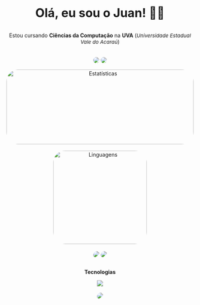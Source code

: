 <div align = "center">
  <h3 style = "font-size: 2rem;">Olá, eu sou o Juan! 👋🙃</h3>
  <p>Estou cursando <strong>Ciências da Computação</strong> na <strong>UVA</strong> (<i style = "font-size: .85rem;">Universidade Estadual Vale do Acaraú</i>)</p><br>
    
  <a style = "text-decoration: none;" href="https://www.instagram.com/juan_camilo.cpp/">
    <img style = "border-radius: .5rem;" align="center" src="https://img.shields.io/badge/Instagram-E4405F?style=for-the-badge&logo=instagram&logoColor=white" />
  </a>
  <a style = "text-decoration: none;" href="https://twitter.com/juan_camilojc">
    <img style = "border-radius: .5rem;" align="center" src="https://img.shields.io/badge/Twitter-1DA1F2?style=for-the-badge&logo=twitter&logoColor=white" />
  </a>
</div><br>  
  
<div align = "center">
  <img style = "border-radius: 2rem;" alt = "Estatísticas" height = "200" width = "500" align="center" src = "https://github-readme-stats.vercel.app/api?username=juancamilojc&line_height=25&count_private=true&show_icons=true&icon_color=00ff87&rank_icon=github&ring_color=00ff87&bg_color=60,171717,08203E&hide_border=true&border_radius=30&theme=dark&locale=pt-br" />
</div><br>
  
<div align = "center">
  <img style = "border-radius: 2rem;" alt = "Linguagens" width = "250" align="center" src = "https://github-readme-stats.vercel.app/api/top-langs/?username=juancamilojc&hide=hlsl,shaderlab&layout=donut-vertical&&icon_color=00ff87&rank_icon=github&ring_color=00ff87&bg_color=60,171717,08203E&hide_border=true&border_radius=20&theme=dark&locale=pt-br" />
</div><br>
  
<div align = "center">
  <a style = "text-decoration: none;" href="https://github.com/gilzamir18/gamemania">
    <img style = "border-radius: 2rem 1rem;" align = "center" src="https://github-readme-stats.vercel.app/api/pin/?username=gilzamir18&repo=gamemania&show_owner=true&icon_color=00ff87&rank_icon=github&ring_color=00ff87&bg_color=60,171717,08203E&hide_border=true&border_radius=15&theme=dark&locale=pt-br" />
  </a>
  <a style = "text-decoration: none;" href="https://github.com/juancalimojc/projeto-login">
    <img style = "border-radius: 2rem 1rem;" align = "center" src="https://github-readme-stats.vercel.app/api/pin/?username=juancamilojc&repo=projeto-login&icon_color=00ff87&rank_icon=github&ring_color=00ff87&bg_color=60,171717,08203e&hide_border=true&border_radius=15&theme=dark&locale=pt-br" />
  </a>
</div><br>
  
<div align = "center">
  <p><strong>Tecnologias</strong></p>
  <div align="center">
    <a href="https://skillicons.dev">
      <img src="https://skillicons.dev/icons?i=html,css,cpp,cs&theme=dark&perline=4" />
    </a>
  </div><br>
  <div align = center>
      <img style = "border-radius: 1rem .5rem;" src = "https://img.shields.io/badge/Visual_Studio_Code-0078D4?style=for-the-badge&logo=visual%20studio%20code&logoColor=white" />
  </div>
</div>
